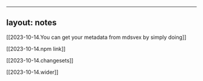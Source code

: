 
---
layout: notes
---

[[2023-10-14.You can get your metadata from mdsvex by simply doing]]

[[2023-10-14.npm link]]

[[2023-10-14.changesets]]

[[2023-10-14.wider]]